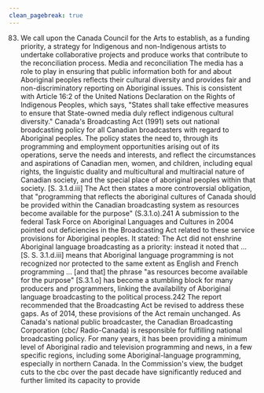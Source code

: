 ```yaml
---
clean_pagebreak: true
---
```


83) We call upon the Canada Council for the Arts to establish, as a funding priority, a strategy for Indigenous and non-Indigenous artists to undertake collaborative projects and produce works that contribute to the reconciliation process.
Media and reconciliation
The media has a role to play in ensuring that public information both for and about Aboriginal peoples reflects their cultural diversity and provides fair and non-discriminatory reporting on Aboriginal issues. This is consistent with Article 16:2 of the United Nations Declaration on the Rights of Indigenous Peoples, which says, "States shall take effective measures to ensure that State-owned media duly reflect indigenous cultural diversity." Canada's Broadcasting Act (1991) sets out national broadcasting policy for all Canadian broadcasters with regard to Aboriginal peoples. The policy states the need to,
through its programming and employment opportunities arising out of its operations, serve the needs and interests, and reflect the circumstances and aspirations of Canadian men, women, and children, including equal rights, the linguistic duality and multicultural and multiracial nature of Canadian society, and the special place of aboriginal peoples within that society. [S. 3.1.d.iii]
The Act then states a more controversial obligation, that "programming that reflects the aboriginal cultures of Canada should be provided within the Canadian broadcasting system as resources become available for the purpose" (S.3.1.o).241
A submission to the federal Task Force on Aboriginal Languages and Cultures in 2004 pointed out deficiencies in the Broadcasting Act related to these service provisions for Aboriginal peoples. It stated:
The Act did not enshrine Aboriginal language broadcasting as a priority: instead it noted that ... [S. S. 3.1.d.iii] means that Aboriginal language programming is not recognized nor protected to the same extent as English and French programming ... [and that] the phrase "as resources become available for the purpose" [S.3.1.o] has become a stumbling block for many producers and programmers, linking the availability of Aboriginal language broadcasting to the political process.242
The report recommended that the Broadcasting Act be revised to address these gaps. As of 2014, these provisions of the Act remain unchanged.
As Canada's national public broadcaster, the Canadian Broadcasting Corporation (cbc/ Radio-Canada) is responsible for fulfilling national broadcasting policy. For many years, it has been providing a minimum level of Aboriginal radio and television programming and news, in a few specific regions, including some Aboriginal-language programming, especially in northern Canada. In the Commission's view, the budget cuts to the cbc over the past decade have significantly reduced and further limited its capacity to provide
